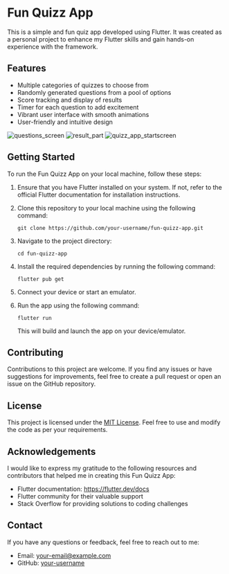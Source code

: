 # Fun Quizz App

This is a simple and fun quiz app developed using Flutter. It was created as a personal project to enhance my Flutter skills and gain hands-on experience with the framework.

## Features

- Multiple categories of quizzes to choose from
- Randomly generated questions from a pool of options
- Score tracking and display of results
- Timer for each question to add excitement
- Vibrant user interface with smooth animations
- User-friendly and intuitive design

![questions_screen](https://github.com/VipulTiwari28/Fun-quizz-app/assets/75689260/f0ccd557-3471-4ce5-b39b-205eaa3fdde7)
![result_part](https://github.com/VipulTiwari28/Fun-quizz-app/assets/75689260/49fc4d58-12c0-43f4-9070-b2c2abea9e30)
![quizz_app_startscreen](https://github.com/VipulTiwari28/Fun-quizz-app/assets/75689260/6bf93af9-81a2-4071-b229-b714273b0dc2)


## Getting Started

To run the Fun Quizz App on your local machine, follow these steps:

1. Ensure that you have Flutter installed on your system. If not, refer to the official Flutter documentation for installation instructions.

2. Clone this repository to your local machine using the following command:

   ```
   git clone https://github.com/your-username/fun-quizz-app.git
   ```

3. Navigate to the project directory:

   ```
   cd fun-quizz-app
   ```

4. Install the required dependencies by running the following command:

   ```
   flutter pub get
   ```

5. Connect your device or start an emulator.

6. Run the app using the following command:

   ```
   flutter run
   ```

   This will build and launch the app on your device/emulator.

## Contributing

Contributions to this project are welcome. If you find any issues or have suggestions for improvements, feel free to create a pull request or open an issue on the GitHub repository.

## License

This project is licensed under the [MIT License](LICENSE). Feel free to use and modify the code as per your requirements.

## Acknowledgements

I would like to express my gratitude to the following resources and contributors that helped me in creating this Fun Quizz App:

- Flutter documentation: https://flutter.dev/docs
- Flutter community for their valuable support
- Stack Overflow for providing solutions to coding challenges

## Contact

If you have any questions or feedback, feel free to reach out to me:

- Email: your-email@example.com
- GitHub: [your-username](https://github.com/your-username)
